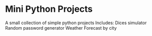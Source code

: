 # Mini Python Projects


A small collection of simple python projects
Includes:
  Dices simulator
  Random password generator
  Weather Forecast by city
